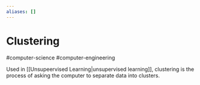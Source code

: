 ```yaml
---
aliases: []
---
```

# Clustering
#computer-science #computer-engineering 

Used in [[Unsupeervised Learning|unsupervised learning]], clustering is the process of asking the computer to separate data into clusters.